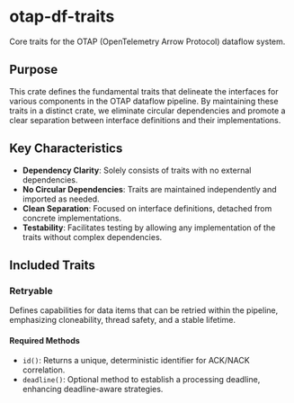 # otap-df-traits

Core traits for the OTAP (OpenTelemetry Arrow Protocol) dataflow system.

## Purpose

This crate defines the fundamental traits that delineate the interfaces for
various components in the OTAP dataflow pipeline. By maintaining these traits
in a distinct crate, we eliminate circular dependencies and promote a clear
separation between interface definitions and their implementations.

## Key Characteristics

- **Dependency Clarity**: Solely consists of traits with no external
  dependencies.
- **No Circular Dependencies**: Traits are maintained independently and
  imported as needed.
- **Clean Separation**: Focused on interface definitions, detached from
  concrete implementations.
- **Testability**: Facilitates testing by allowing any implementation of the
  traits without complex dependencies.

## Included Traits

### Retryable

Defines capabilities for data items that can be retried within the pipeline,
emphasizing cloneability, thread safety, and a stable lifetime.

#### Required Methods

- `id()`: Returns a unique, deterministic identifier for ACK/NACK correlation.
- `deadline()`: Optional method to establish a processing deadline,
  enhancing deadline-aware strategies.
